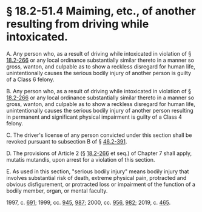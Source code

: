 # § 18.2-51.4 Maiming, etc., of another resulting from driving while intoxicated.

<p>A. Any person who, as a result of driving while intoxicated in violation of § <a href='/vacode/18.2-266/'>18.2-266</a> or any local ordinance substantially similar thereto in a manner so gross, wanton, and culpable as to show a reckless disregard for human life, unintentionally causes the serious bodily injury of another person is guilty of a Class 6 felony.</p><p>B. Any person who, as a result of driving while intoxicated in violation of § <a href='/vacode/18.2-266/'>18.2-266</a> or any local ordinance substantially similar thereto in a manner so gross, wanton, and culpable as to show a reckless disregard for human life, unintentionally causes the serious bodily injury of another person resulting in permanent and significant physical impairment is guilty of a Class 4 felony.</p><p>C. The driver's license of any person convicted under this section shall be revoked pursuant to subsection B of § <a href='/vacode/46.2-391/'>46.2-391</a>.</p><p>D. The provisions of Article 2 (§ <a href='/vacode/18.2-266/'>18.2-266</a> et seq.) of Chapter 7 shall apply, mutatis mutandis, upon arrest for a violation of this section.</p><p>E. As used in this section, "serious bodily injury" means bodily injury that involves substantial risk of death, extreme physical pain, protracted and obvious disfigurement, or protracted loss or impairment of the function of a bodily member, organ, or mental faculty.</p><p>1997, c. <a href='http://lis.virginia.gov/cgi-bin/legp604.exe?971+ful+CHAP0691'>691</a>; 1999, cc. <a href='http://lis.virginia.gov/cgi-bin/legp604.exe?991+ful+CHAP0945'>945</a>, <a href='http://lis.virginia.gov/cgi-bin/legp604.exe?991+ful+CHAP0987'>987</a>; 2000, cc. <a href='http://lis.virginia.gov/cgi-bin/legp604.exe?001+ful+CHAP0956'>956</a>, <a href='http://lis.virginia.gov/cgi-bin/legp604.exe?001+ful+CHAP0982'>982</a>; 2019, c. <a href='http://lis.virginia.gov/cgi-bin/legp604.exe?191+ful+CHAP0465'>465</a>.</p>